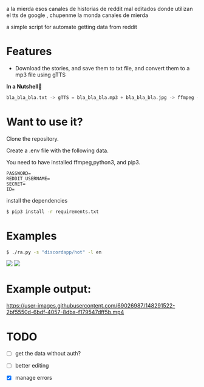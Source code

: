 a la mierda esos canales de historias de reddit mal editados donde utilizan el tts de google , chupenme la monda canales de mierda 


a simple script for automate getting data from reddit 

<h1>Features</h1>

- Download the stories, and save them to txt file, and convert them to a mp3 file using gTTS

**In a Nutshell🥜**
```rs
bla_bla_bla.txt -> gTTS = bla_bla_bla.mp3 + bla_bla_bla.jpg -> ffmpeg -> bla_bla_bla.mp4
```

<h1>Want to use it?</h1>

Clone the repository.

Create a .env file with the following data.

You need to have installed ffmpeg,python3, and pip3.

```
PASSWORD=
REDDIT_USERNAME=
SECRET=
ID=
```

install the dependencies

```bash
$ pip3 install -r requirements.txt
```

<h1>Examples</h1>

```bash
$ ./ra.py -s "discordapp/hot" -l en
```

<img src="https://media.discordapp.net/attachments/786759600245309460/928214984771657788/unknown.png?width=631&height=432">


<img src="https://media.discordapp.net/attachments/786759600245309460/928217146654334976/unknown.png?width=223&height=432">

<h1>Example output:</h1>

https://user-images.githubusercontent.com/69026987/148291522-2bf5550d-6bdf-4057-8dba-f179547dff5b.mp4

<h1>TODO</h1>

- [ ] get the data without auth?
- [ ] better editing 
- [x] manage errors




